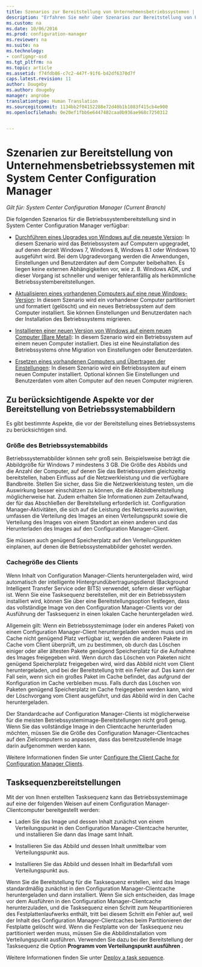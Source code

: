 ```yaml
---
title: Szenarios zur Bereitstellung von Unternehmensbetriebssystemen | Configuration Manager
description: "Erfahren Sie mehr über Szenarios zur Bereitstellung von Unternehmensbetriebssystemen mit System Center Configuration Manager."
ms.custom: na
ms.date: 10/06/2016
ms.prod: configuration-manager
ms.reviewer: na
ms.suite: na
ms.technology:
- configmgr-osd
ms.tgt_pltfrm: na
ms.topic: article
ms.assetid: f74fdb86-c7c2-447f-91f6-b42df6370d7f
caps.latest.revision: 11
author: Dougeby
ms.author: dougeby
manager: angrobe
translationtype: Human Translation
ms.sourcegitcommit: 1134bb2f04152288e72d40b1b1083f415cb4e900
ms.openlocfilehash: 0e20ef1fbb6e6447482caa0b936ae968c7250312


---
```

# <a name="scenarios-to-deploy-enterprise-operating-systems-with-system-center-configuration-manager"></a>Szenarien zur Bereitstellung von Unternehmensbetriebssystemen mit System Center Configuration Manager

*Gilt für: System Center Configuration Manager (Current Branch)*

Die folgenden Szenarios für die Betriebssystembereitstellung sind in System Center Configuration Manager verfügbar:  

-   [Durchführen eines Upgrades von Windows auf die neueste Version](upgrade-windows-to-the-latest-version.md): In diesem Szenario wird das Betriebssystem auf Computern upgegradet, auf denen derzeit Windows 7, Windows 8, Windows 8.1 oder Windows 10 ausgeführt wird. Bei dem Upgradevorgang werden die Anwendungen, Einstellungen und Benutzerdaten auf dem Computer beibehalten. Es liegen keine externen Abhängigkeiten vor, wie z. B. Windows ADK, und dieser Vorgang ist schneller und weniger fehleranfällig als herkömmliche Betriebssystembereitstellungen.  

-   [Aktualisieren eines vorhandenen Computers auf eine neue Windows-Version](refresh-an-existing-computer-with-a-new-version-of-windows.md): In diesem Szenario wird ein vorhandener Computer partitioniert und formatiert (gelöscht) und ein neues Betriebssystem auf dem Computer installiert. Sie können Einstellungen und Benutzerdaten nach der Installation des Betriebssystems migrieren.  

-   [Installieren einer neuen Version von Windows auf einem neuen Computer (Bare Metal)](install-new-windows-version-new-computer-bare-metal.md): In diesem Szenario wird ein Betriebssystem auf einem neuen Computer installiert. Dies ist eine Neuinstallation des Betriebssystems ohne Migration von Einstellungen oder Benutzerdaten.  

-   [Ersetzen eines vorhandenen Computers und Übertragen der Einstellungen](replace-an-existing-computer-and-transfer-settings.md): In diesem Szenario wird ein Betriebssystem auf einem neuen Computer installiert. Optional können Sie Einstellungen und Benutzerdaten vom alten Computer auf den neuen Computer migrieren.  

## <a name="things-to-consider-before-you-deploy-operating-system-images"></a>Zu berücksichtigende Aspekte vor der Bereitstellung von Betriebssystemabbildern  
 Es gibt bestimmte Aspekte, die vor der Bereitstellung eines Betriebssystems zu berücksichtigen sind.  

### <a name="operating-system-image-size"></a>Größe des Betriebssystemabbilds  
 Betriebssystemabbilder können sehr groß sein. Beispielsweise beträgt die Abbildgröße für Windows 7 mindestens 3 GB. Die Größe des Abbilds und die Anzahl der Computer, auf denen Sie das Betriebssystem gleichzeitig bereitstellen, haben Einfluss auf die Netzwerkleistung und die verfügbare Bandbreite. Stellen Sie sicher, dass Sie die Netzwerkleistung testen, um die Auswirkung besser einschätzen zu können, die die Abbildbereitstellung möglicherweise hat. Zudem erhalten Sie Informationen zum Zeitaufwand, der für das Abschließen der Bereitstellung erforderlich ist. Configuration Manager-Aktivitäten, die sich auf die Leistung des Netzwerks auswirken, umfassen die Verteilung des Images an einen Verteilungspunkt sowie die Verteilung des Images von einem Standort an einen anderen und das Herunterladen des Images auf den Configuration Manager-Client.  

 Sie müssen auch genügend Speicherplatz auf den Verteilungspunkten einplanen, auf denen die Betriebssystemabbilder gehostet werden.  

### <a name="client-cache-size"></a>Cachegröße des Clients  
 Wenn Inhalt von Configuration Manager-Clients heruntergeladen wird, wird automatisch der intelligente Hintergrundübertragungsdienst (Background Intelligent Transfer Service oder BITS) verwendet, sofern dieser verfügbar ist. Wenn Sie eine Tasksequenz bereitstellen, mit der ein Betriebssystem installiert wird, können Sie über eine Bereitstellungsoption festlegen, dass das vollständige Image von den Configuration Manager-Clients vor der Ausführung der Tasksequenz in einen lokalen Cache heruntergeladen wird.  

 Allgemein gilt: Wenn ein Betriebssystemimage (oder ein anderes Paket) von einem Configuration Manager-Client heruntergeladen werden muss und im Cache nicht genügend Platz verfügbar ist, werden die anderen Pakete im Cache vom Client überprüft, um zu bestimmen, ob durch das Löschen einiger oder aller ältesten Pakete genügend Speicherplatz für die Aufnahme des Images freigegeben wird. Wenn durch das Löschen von Paketen nicht genügend Speicherplatz freigegeben wird, wird das Abbild nicht vom Client heruntergeladen, und bei der Bereitstellung tritt ein Fehler auf. Das kann der Fall sein, wenn sich ein großes Paket im Cache befindet, das aufgrund der Konfiguration im Cache verbleiben muss. Falls durch das Löschen von Paketen genügend Speicherplatz im Cache freigegeben werden kann, wird der Löschvorgang vom Client ausgeführt, und das Abbild wird in den Cache heruntergeladen.  

 Der Standardcache auf Configuration Manager-Clients ist möglicherweise für die meisten Betriebssystemimage-Bereitstellungen nicht groß genug. Wenn Sie das vollständige Image in den Clientcache herunterladen möchten, müssen Sie die Größe des Configuration Manager-Clientcaches auf den Zielcomputern so anpassen, dass das bereitzustellende Image darin aufgenommen werden kann.  

 Weitere Informationen finden Sie unter [Configure the Client Cache for Configuration Manager Clients](../../core/clients/manage/manage-clients.md#BKMK_ClientCache).  

## <a name="task-sequence-deployments"></a>Tasksequenzbereitstellungen  
 Mit der von Ihnen erstellten Tasksequenz kann das Betriebssystemimage auf eine der folgenden Weisen auf einem Configuration Manager-Clientcomputer bereitgestellt werden:  

-   Laden Sie das Image und dessen Inhalt zunächst von einem Verteilungspunkt in den Configuration Manager-Clientcache herunter, und installieren Sie dann das Image samt Inhalt.  

-   Installieren Sie das Abbild und dessen Inhalt unmittelbar vom Verteilungspunkt aus.  

-   Installieren Sie das Abbild und dessen Inhalt im Bedarfsfall vom Verteilungspunkt aus.  

 Wenn Sie die Bereitstellung für die Tasksequenz erstellen, wird das Image standardmäßig zunächst in den Configuration Manager-Clientcache heruntergeladen und dann installiert. Wenn Sie sich entscheiden, das Image vor dem Ausführen in den Configuration Manager-Clientcache herunterzuladen, und die Tasksequenz einen Schritt zum Neupartitionieren des Festplattenlaufwerks enthält, tritt bei diesem Schritt ein Fehler auf, weil der Inhalt des Configuration Manager-Clientcaches beim Partitionieren der Festplatte gelöscht wird. Wenn die Festplatte von der Tasksequenz neu partitioniert werden muss, müssen Sie die Abbildinstallation vom Verteilungspunkt ausführen. Verwenden Sie dazu bei der Bereitstellung der Tasksequenz die Option **Programm vom Verteilungspunkt ausführen**  .  

 Weitere Informationen finden Sie unter [Deploy a task sequence](manage-task-sequences-to-automate-tasks.md#BKMK_DeployTS).  



<!--HONumber=Nov16_HO1-->


